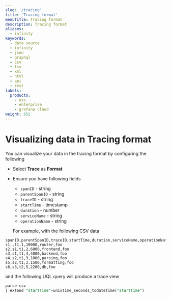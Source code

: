 ```yaml
---
slug: '/tracing'
title: 'Tracing format'
menuTitle: Tracing format
description: Tracing format
aliases:
  - infinity
keywords:
  - data source
  - infinity
  - json
  - graphql
  - csv
  - tsv
  - xml
  - html
  - api
  - rest
labels:
  products:
    - oss
    - enterprise
    - grafana cloud
weight: 652
---
```


# Visualizing data in Tracing format

You can visualize your data in the tracing format by configuring the following

- Select **Trace** as **Format**
- Ensure you have following fields

  - `spanID` - string
  - `parentSpanID` - string
  - `traceID` - string
  - `startTime` - timestamp
  - `duration` - number
  - `serviceName` - string
  - `operationName` - string

  For example, with the following CSV data

```csv
spanID,parentSpanID,traceID,startTime,duration,serviceName,operationName
s1,,t1,1,10000,router,foo
s2,s1,t1,2,6000,frontend,foo
s3,s1,t1,4,4000,backend,foo
s4,s2,t1,3,1000,parsing,foo
s5,s2,t1,3,1500,formatting,foo
s6,s3,t2,5,2200,db,foo
```

and the following UQL query will produce a trace view

```sql
parse-csv
| extend "startTime"=unixtime_seconds_todatetime("startTime")
```
